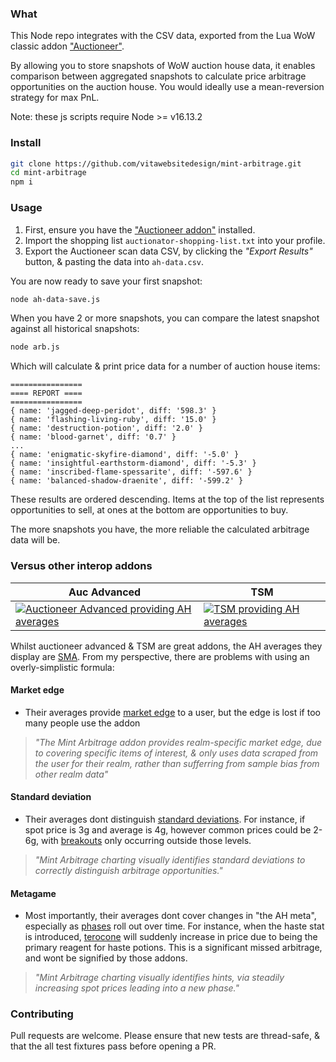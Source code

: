 ### What
This Node repo integrates with the CSV data, exported from the Lua WoW classic addon ["Auctioneer"](https://www.curseforge.com/wow/addons/auctionator).

By allowing you to store snapshots of WoW auction house data, it enables comparison between aggregated snapshots to calculate price arbitrage opportunities on the auction house. You would ideally use a mean-reversion strategy for max PnL.

Note: these js scripts require Node >= v16.13.2

### Install
```bash
git clone https://github.com/vitawebsitedesign/mint-arbitrage.git
cd mint-arbitrage
npm i
```

### Usage
1. First, ensure you have the ["Auctioneer addon"](https://www.curseforge.com/wow/addons/auctionator) installed.
1. Import the shopping list `auctionator-shopping-list.txt` into your profile.
1. Export the Auctioneer scan data CSV, by clicking the *"Export Results"* button, & pasting the data into `ah-data.csv`.

You are now ready to save your first snapshot:
```bash
node ah-data-save.js
```

When you have 2 or more snapshots, you can compare the latest snapshot against all historical snapshots:
```bash
node arb.js
```

Which will calculate & print price data for a number of auction house items:
```
================
==== REPORT ====
================
{ name: 'jagged-deep-peridot', diff: '598.3' }
{ name: 'flashing-living-ruby', diff: '15.0' }
{ name: 'destruction-potion', diff: '2.0' }
{ name: 'blood-garnet', diff: '0.7' }
...
{ name: 'enigmatic-skyfire-diamond', diff: '-5.0' }
{ name: 'insightful-earthstorm-diamond', diff: '-5.3' }
{ name: 'inscribed-flame-spessarite', diff: '-597.6' }
{ name: 'balanced-shadow-draenite', diff: '-599.2' }
```

These results are ordered descending. Items at the top of the list represents opportunities to sell, at ones at the bottom are opportunities to buy.

The more snapshots you have, the more reliable the calculated arbitrage data will be.

### Versus other interop addons
| Auc Advanced      | TSM |
| ----------- | ----------- |
| [![Auctioneer Advanced providing AH averages](https://i.imgur.com/3J0B4NU.png "Auctioneer Advanced providing AH averages")](https://i.imgur.com/3J0B4NU.png)      | [![TSM providing AH averages](https://i.imgur.com/SejhewW.png "Auctioneer Advanced providing AH averages")](https://i.imgur.com/SejhewW.png)       |

Whilst auctioneer advanced & TSM are great addons, the AH averages they display are [SMA](https://www.investopedia.com/terms/s/sma.asp). From my perspective, there are problems with using an overly-simplistic formula:

#### Market edge
- Their averages provide [market edge](https://www.investopedia.com/articles/active-trading/022415/vital-importance-defining-your-trading-edge.asp) to a user, but the edge is lost if too many people use the addon

> *"The Mint Arbitrage addon provides realm-specific market edge, due to covering specific items of interest, & only uses data scraped from the user for their realm, rather than sufferring from sample bias from other realm data"*

#### Standard deviation
- Their averages dont distinguish [standard deviations](https://en.wikipedia.org/wiki/Standard_deviation). For instance, if spot price is 3g and average is 4g, however common prices could be 2-6g, with [breakouts](https://www.investopedia.com/articles/trading/08/trading-breakouts.asp#:~:text=A%20breakout%20is%20a%20stock,the%20stock%20breaks%20below%20support.) only occurring outside those levels.

> *"Mint Arbitrage charting visually identifies standard deviations to correctly distinguish arbitrage opportunities."*

#### Metagame
- Most importantly, their averages dont cover changes in "the AH meta", especially as [phases](https://tbc.wowhead.com/news/blizzconline-five-phases-planned-for-the-burning-crusade-classic-321016) roll out over time. For instance, when the haste stat is introduced, [terocone](https://tbc.wowhead.com/item=22789/terocone) will suddenly increase in price due to being the primary reagent for haste potions. This is a significant missed arbitrage, and wont be signified by those addons.

> *"Mint Arbitrage charting visually identifies hints, via steadily increasing spot prices leading into a new phase."*

### Contributing
Pull requests are welcome. Please ensure that new tests are thread-safe, & that the all test fixtures pass before opening a PR.
